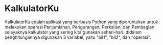 # KalkulatorKu
KalkulatorKu adalah aplikasi yang berbasis Python yang diperuntukan untuk melakukan operasi Penjumlahan, Pengurangan, Perkalian, dan Pembagian selayaknya kalkulator yang sering kita gunakan sehari-hari. didalam penghitungannya digunakan 3 variabel, yaitu "bil1", "bil2", dan "operasi".
